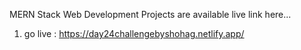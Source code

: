 MERN Stack Web Development Projects are available live link here...
1. go live : https://day24challengebyshohag.netlify.app/ <br/>